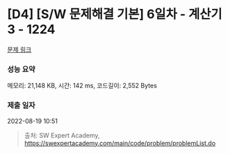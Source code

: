# [D4] [S/W 문제해결 기본] 6일차 - 계산기3 - 1224 

[문제 링크](https://swexpertacademy.com/main/code/problem/problemDetail.do?contestProbId=AV14tDX6AFgCFAYD) 

### 성능 요약

메모리: 21,148 KB, 시간: 142 ms, 코드길이: 2,552 Bytes

### 제출 일자

2022-08-19 10:51



> 출처: SW Expert Academy, https://swexpertacademy.com/main/code/problem/problemList.do